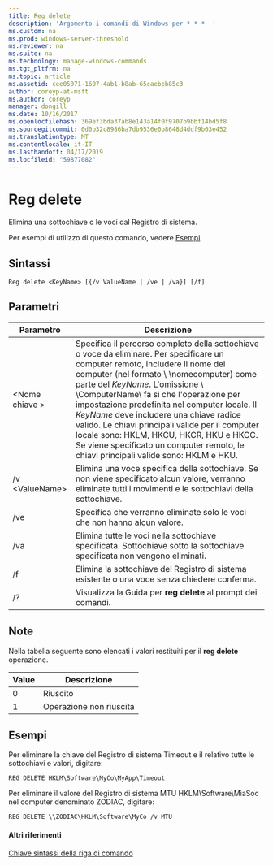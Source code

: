 ```yaml
---
title: Reg delete
description: 'Argomento i comandi di Windows per * * *- '
ms.custom: na
ms.prod: windows-server-threshold
ms.reviewer: na
ms.suite: na
ms.technology: manage-windows-commands
ms.tgt_pltfrm: na
ms.topic: article
ms.assetid: cee05071-1607-4ab1-b8ab-65caebeb85c3
author: coreyp-at-msft
ms.author: coreyp
manager: dongill
ms.date: 10/16/2017
ms.openlocfilehash: 369ef3bda37ab8e143a14f0f9707b9bbf14bd5f8
ms.sourcegitcommit: 0d0b32c8986ba7db9536e0b8648d4ddf9b03e452
ms.translationtype: MT
ms.contentlocale: it-IT
ms.lasthandoff: 04/17/2019
ms.locfileid: "59877082"
---
```

# <a name="reg-delete"></a>Reg delete



Elimina una sottochiave o le voci dal Registro di sistema.

Per esempi di utilizzo di questo comando, vedere [Esempi](#BKMK_examples).

## <a name="syntax"></a>Sintassi

```
Reg delete <KeyName> [{/v ValueName | /ve | /va}] [/f]
```

## <a name="parameters"></a>Parametri

|Parametro|Descrizione|
|---------|-----------|
|\<Nome chiave >|Specifica il percorso completo della sottochiave o voce da eliminare. Per specificare un computer remoto, includere il nome del computer (nel formato \\ \\nomecomputer\) come parte del *KeyName*. L'omissione \\ \\ComputerName\ fa sì che l'operazione per impostazione predefinita nel computer locale. Il *KeyName* deve includere una chiave radice valido. Le chiavi principali valide per il computer locale sono: HKLM, HKCU, HKCR, HKU e HKCC. Se viene specificato un computer remoto, le chiavi principali valide sono: HKLM e HKU.|
|/v \<ValueName>|Elimina una voce specifica della sottochiave. Se non viene specificato alcun valore, verranno eliminate tutti i movimenti e le sottochiavi della sottochiave.|
|/ve|Specifica che verranno eliminate solo le voci che non hanno alcun valore.|
|/va|Elimina tutte le voci nella sottochiave specificata. Sottochiave sotto la sottochiave specificata non vengono eliminati.|
|/f|Elimina la sottochiave del Registro di sistema esistente o una voce senza chiedere conferma.|
|/?|Visualizza la Guida per **reg delete** al prompt dei comandi.|

## <a name="remarks"></a>Note

Nella tabella seguente sono elencati i valori restituiti per il **reg delete** operazione.

|Value|Descrizione|
|-----|-----------|
|0|Riuscito|
|1|Operazione non riuscita|

## <a name="BKMK_examples"></a>Esempi

Per eliminare la chiave del Registro di sistema Timeout e il relativo tutte le sottochiavi e valori, digitare:
```
REG DELETE HKLM\Software\MyCo\MyApp\Timeout
```
Per eliminare il valore del Registro di sistema MTU HKLM\Software\MiaSoc nel computer denominato ZODIAC, digitare:
```
REG DELETE \\ZODIAC\HKLM\Software\MyCo /v MTU
```

#### <a name="additional-references"></a>Altri riferimenti

[Chiave sintassi della riga di comando](command-line-syntax-key.md)